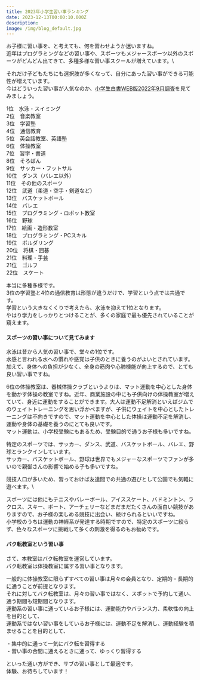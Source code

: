 ```yaml
---
title: 2023年小学生習い事ランキング
date: 2023-12-13T00:00:10.000Z
description: 
image: /img/blog_default.jpg
---
```

お子様に習い事を、と考えても、何を習わせようか迷いますね。\
近年はプログラミングなどの習い事や、スポーツもメジャースポーツ以外のスポーツがどんどん出てきて、多種多様な習い事スクールが増えています。\

それだけ子どもたちにも選択肢が多くなって、自分にあった習い事ができる可能性が増えています。\
今はどういった習い事が人気なのか、[小学生白書WEB版2022年9月調査](https://www.gakken.jp/kyouikusouken/whitepaper/202209/chapter7/01.html)を見てみましょう。


1位　水泳・スイミング\
2位　音楽教室\
3位　学習塾\
4位　通信教育\
5位　英会話教室、英語塾\
6位　体操教室\
7位　習字・書道\
8位　そろばん\
9位　サッカー・フットサル\
10位　ダンス（バレエ以外）\
11位　その他のスポーツ\
12位　武道（柔道・空手・剣道など）\
13位　バスケットボール\
14位　バレエ\
15位　プログラミング・ロボット教室\
16位　野球\
17位　絵画・造形教室\
18位　プログラミング・PCスキル\
19位　ボルダリング\
20位　将棋・囲碁\
21位　料理・手芸\
21位　ゴルフ\
22位　スケート

本当に多種多様です。\
3位の学習塾と4位の通信教育は形態が違うだけで、学習という点では共通です。\
学習という大きなくくりで考えたら、水泳を抑えて1位となります。\
やはり学力をしっかりとつけることが、多くの家庭で最も優先されていることが窺えます。

#### スポーツの習い事について見てみます

水泳は昔から人気の習い事で、堂々の1位です。\
水感と言われる水への慣れや感覚は子供のときに養うのがよいとされています。加えて、身体への負担が少なく、全身の筋肉や心肺機能が向上するので、とても良い習い事ですね。

6位の体操教室は、器械体操クラブというよりは、マット運動を中心とした身体を動かす体操の教室ですね。近年、商業施設の中にも子供向けの体操教室が増えていて、身近に運動をすることができます。大人は運動不足解消といえばジムでのウェイトトレーニングを思い浮かべますが、子供にウェイトを中心としたトレーニングは不向きですので、マット運動を中心とした体操は運動不足を解消し、運動や身体の基礎を養うのにとても良いです。\
マット運動は、小学校受験にもあるため、受験目的で通うお子様も多いですね。

特定のスポーツでは、サッカー、ダンス、武道、バスケットボール、バレエ、野球とランクインしています。\
サッカー、バスケットボール、野球は世界でもメジャーなスポーツでファンが多いので親御さんの影響で始める子も多いですね。

競技人口が多いため、習っておけば友達間での共通の遊びとして公園でも気軽に遊べます。\

スポーツには他にもテニスやバレーボール、アイススケート、バドミントン、ラクロス、スキー、ボート、アーチェリーなどまだまだたくさんの面白い競技がありますので、お子様の楽しめる競技に出会い、続けられるといいですね。\
小学校のうちは運動の神経系が発達する時期ですので、特定のスポーツに絞らず、色々なスポーツに挑戦して多くの刺激を得るのもお勧めです。

#### バク転教室という習い事

さて、本教室はバク転教室を運営しています。\
バク転教室は体操教室に属する習い事となります。

一般的に体操教室に限らずすべての習い事は月々の会員となり、定期的・長期的に通うことが前提となります。\
それに対してバク転教室は、月々の習い事ではなく、スポットで予約して通い、通う期間も短期間となります。\
運動系の習い事に通っているお子様には、運動能力やバランス力、柔軟性の向上を目的として、\
運動系ではない習い事をしているお子様には、運動不足を解消し、運動経験を積ませることを目的として、

・集中的に通って一気にバク転を習得する\
・習い事の合間に通えるときに通って、ゆっくり習得する

といった通い方ができ、サブの習い事として最適です。\
体験、お待ちしています！







